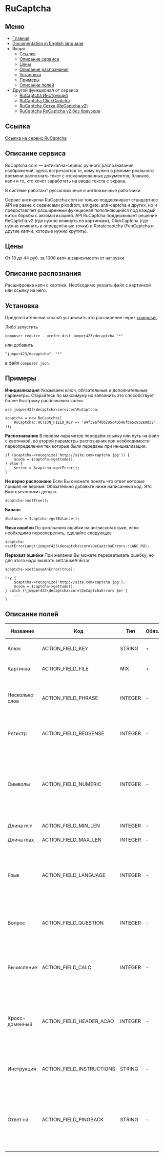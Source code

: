RuCaptcha
==============
Меню
--------------
+ [Главная](../docs/README-ru.md)
+ [Documentation in English language](../docs/RuCaptcha-en.md)
+ Якоря
  + [Ссылка](#Ссылка)
  + [Описание сервиса](#Описание-сервиса)
  + [Цены](#Цены)
  + [Описание распознания](#Описание-распознания)
  + [Установка](#Установка)
  + [Примеры](#Примеры)
  + [Описание полей](#Описание-полей)
+ Другой функционал от сервиса
  + [RuCaptcha Инструкция](../docs/RuCaptchaInstruction-ru.md)
  + [RuCaptcha ClickCaptcha](../docs/RuCaptchaClick-ru.md)
  + [RuCaptcha Сетка (ReCaptcha v2)](../docs/RuCaptchaGrid-ru.md)
  + [RuCaptcha ReCaptcha v2 без браузера](../docs/RuCaptchaReCaptcha-ru.md)


Ссылка
--------------
[Ссылка на сервис RuCaptcha](http://infoblog1.ru/goto/rucaptcha)

Описание сервиса
--------------
RuCaptcha.com — антикапча-сервис ручного распознавания изображений, здесь встречаются те, кому нужно в режиме реального времени распознать текст с отсканированных документов, бланков, капч и те, кто хочет заработать на вводе текста с экрана. 

В системе работают русскоязычные и англоязычные работники.

Cервис антикапчи RuCaptcha.com не только поддерживает стандартное API на равне с сервисами pixodrom, antigate, anti-captcha и других, но и предоставляет расширенный фукнционал пополняющийся под каждый виток борьбы с автоматизацией. API RuCaptcha поддерживает решение ReCaptcha v2 (где нужно кликнуть по картинкам), ClickCaptcha (где нужно кликнуть в определённые точки) и Rotatecaptcha (FunCaptcha и другие капчи, которые нужно крутить).

Цены
--------------
От 18 до 44 руб. за 1000 капч в зависимости от нагрузки

Описание распознания
--------------
Расшифровка капч с картики. Необходимо указать файл с картинкой или ссылку на него.

Установка
--------------
Предпочтительный способ установить это расширение через [composer](http://getcomposer.org/download/).

Либо запустить
```
composer require --prefer-dist jumper423/decaptcha "*"
```
или добавить
```
"jumper423/decaptcha": "*"
```
в файл `composer.json`.


Примеры
--------------
__Инициализация__
Указываем ключ, обязательные и дополнительные параметры. Старайтесь по максимуму их заполнить это способствует более быстрому распознанию капчи.
```
use jumper423\decaptcha\services\RuCaptcha;

$captcha = new RuCaptcha([
    RuCaptcha::ACTION_FIELD_KEY => '94f39af4bb295c40546fba5c932e0d32',
]);
```
__Распознавание__
В первом параметре передаём ссылку или путь на файл с картинкой, во второй параметры распознания при необходимости переопределения тех которые были переданы при инициализации.
```
if ($captcha->recognize('http://site.com/captcha.jpg')) {
    $code = $captcha->getCode();
} else {
    $error = $captcha->getError();
}
```
__Не верно распознано__
Если Вы сможете понять что ответ которые пришёл не верные. Обязательно добавьте ниже написанный код. Это Вам съекономит деньги.
```
$captcha->notTrue();
```
__Баланс__
```
$balance = $captcha->getBalance();
```
__Язык ошибки__
По умолчанию ошибки на англиском языке, если необходимо переоперелить, сделайте следующее
```
$captcha->setErrorLang(\jumper423\decaptcha\core\DeCaptchaErrors::LANG_RU);
```
__Перехват ошибки__
При желании Вы можете перехватывать ошибку, но для этого надо вызвать setCauseAnError
```
$captcha->setCauseAnError(true);

try {
    $captcha->recognize('http://site.com/captcha.jpg');
    $code = $captcha->getCode();
} catch (\jumper423\decaptcha\core\DeCaptchaErrors $e) {
    ...
}
```


Описание полей
--------------
 Название | Код | Тип | Обяз. | По ум. | Возможные значения | Описание 
 --- | --- | --- | --- | --- | --- | --- 
 Ключ | ACTION_FIELD_KEY | STRING | + |  |  | Ключ от учетной записи |
 Картинка | ACTION_FIELD_FILE | MIX | + |  |  | Путь на файл с картинкой или ссылка на него |
 Несколько слов | ACTION_FIELD_PHRASE | INTEGER | - | 0 | 0 - одно слово; 1 - каптча имеет два слова | Работник должен ввести текст с одним или несколькими пробелами |
 Регистр | ACTION_FIELD_REGSENSE | INTEGER | - | 0 | 0 - регистр ответа не имеет значения; 1 - регистр ответа имеет значение | Работник должен ввести ответ с учетом регистра |
 Символы | ACTION_FIELD_NUMERIC | INTEGER | - | 0 | 0 - параметр не задействован; 1 - капча состоит только из цифр; 2 - капча состоит только из букв; 3 - капча состоит либо только из цифр, либо только из букв | Какие символы используется в капче |
 Длина min | ACTION_FIELD_MIN_LEN | INTEGER | - | 0 |  | Минимальная длина капчи |
 Длина max | ACTION_FIELD_MAX_LEN | INTEGER | - | 0 |  | Максимальная длина капчи |
 Язык | ACTION_FIELD_LANGUAGE | INTEGER | - | 0 | 0 - параметр не задействован; 1 - на капче только кириллические буквы; 2 - на капче только латинские буквы | Символы какого языка размещенны на капче |
 Вопрос | ACTION_FIELD_QUESTION | INTEGER | - | 0 | 0 - параметр не задействован; 1 - работник должен написать ответ | На изображении задан вопрос, работник должен написать ответ |
 Вычисление | ACTION_FIELD_CALC | INTEGER | - | 0 | 0 - параметр не задействован; 1 - работнику нужно совершить математическое действие с капчи | На капче изображенно математичекая выражение и её необходимо решить |
 Кросс-доменный | ACTION_FIELD_HEADER_ACAO | INTEGER | - | 0 | 0 - значение по умолчанию; 1 - in.php передаст Access-Control-Allow-Origin: * параметр в заголовке ответа | Необходимо для кросс-доменных AJAX запросов в браузерных приложениях. |
 Инструкция | ACTION_FIELD_INSTRUCTIONS | STRING | - |  |  | Текстовая капча или инструкция для прохождения капчи. |
 Ответ на | ACTION_FIELD_PINGBACK | STRING | - |  |  | Указание для сервера, что после распознания изображения, нужно отправить ответ на указанный адрес. |


